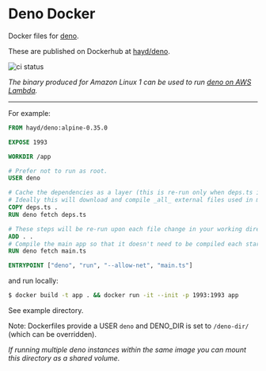 # Deno Docker

Docker files for [deno](https://github.com/denoland/deno).

These are published on Dockerhub at [hayd/deno](https://hub.docker.com/r/hayd/deno).

![ci status](https://github.com/hayd/deno-docker/workflows/Test/badge.svg?branch=master)

_The binary produced for Amazon Linux 1 can be used to run [deno on AWS Lambda](https://github.com/hayd/deno-lambda/)._

---

For example:

```Dockerfile
FROM hayd/deno:alpine-0.35.0

EXPOSE 1993

WORKDIR /app

# Prefer not to run as root.
USER deno

# Cache the dependencies as a layer (this is re-run only when deps.ts is modified).
# Ideally this will download and compile _all_ external files used in main.ts.
COPY deps.ts .
RUN deno fetch deps.ts

# These steps will be re-run upon each file change in your working directory:
ADD . .
# Compile the main app so that it doesn't need to be compiled each startup/entry.
RUN deno fetch main.ts

ENTRYPOINT ["deno", "run", "--allow-net", "main.ts"]
```

and run locally:

```sh
$ docker build -t app . && docker run -it --init -p 1993:1993 app
```

See example directory.

Note: Dockerfiles provide a USER `deno` and DENO_DIR is set to `/deno-dir/` (which can be overridden).

_If running multiple deno instances within the same image you can mount this directory as a shared volume._
